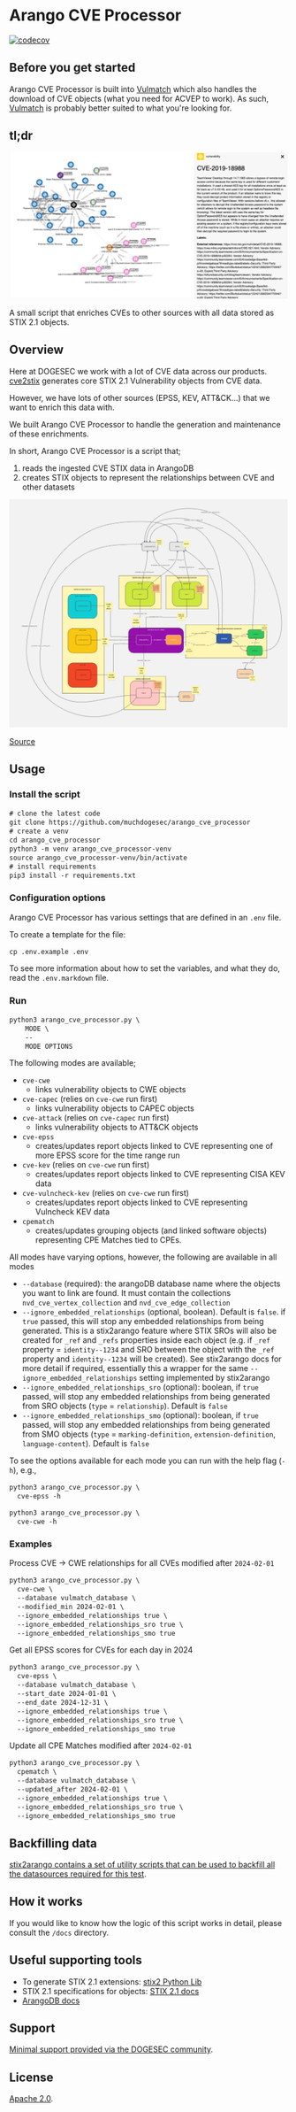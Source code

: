 # Arango CVE Processor

[![codecov](https://codecov.io/gh/muchdogesec/arango_cve_processor/graph/badge.svg?token=90YNSA54ZD)](https://codecov.io/gh/muchdogesec/arango_cve_processor)

## Before you get started

Arango CVE Processor is built into [Vulmatch](https://github.com/muchdogesec/vulmatch) which also handles the download of CVE objects (what you need for ACVEP to work). As such, [Vulmatch](https://github.com/muchdogesec/vulmatch) is probably better suited to what you're looking for.

## tl;dr

![](docs/arango_cve_processor.png)

A small script that enriches CVEs to other sources with all data stored as STIX 2.1 objects.

## Overview

Here at DOGESEC we work with a lot of CVE data across our products. [cve2stix](https://github.com/muchdogesec/cve2stix) generates core STIX 2.1 Vulnerability objects from CVE data.

However, we have lots of other sources (EPSS, KEV, ATT&CK...) that we want to enrich this data with.

We built Arango CVE Processor to handle the generation and maintenance of these enrichments.

In short, Arango CVE Processor is a script that;

1. reads the ingested CVE STIX data in ArangoDB
2. creates STIX objects to represent the relationships between CVE and other datasets

![](docs/arango_cve_processor-structure.jpg)

[Source](https://miro.com/app/board/uXjVL5tH2Ro=/)

## Usage

### Install the script

```shell
# clone the latest code
git clone https://github.com/muchdogesec/arango_cve_processor
# create a venv
cd arango_cve_processor
python3 -m venv arango_cve_processor-venv
source arango_cve_processor-venv/bin/activate
# install requirements
pip3 install -r requirements.txt
````

### Configuration options

Arango CVE Processor has various settings that are defined in an `.env` file.

To create a template for the file:

```shell
cp .env.example .env
```

To see more information about how to set the variables, and what they do, read the `.env.markdown` file.

### Run

```shell
python3 arango_cve_processor.py \
    MODE \
    --
    MODE OPTIONS
```

The following modes are available;

* `cve-cwe`
  * links vulnerability objects to CWE objects
* `cve-capec` (relies on `cve-cwe` run first)
  * links vulnerability objects to CAPEC objects
* `cve-attack` (relies on `cve-capec` run first)
  * links vulnerability objects to ATT&CK objects
* `cve-epss`
  * creates/updates report objects linked to CVE representing one of more EPSS score for the time range run
* `cve-kev` (relies on `cve-cwe` run first)
  * creates/updates report objects linked to CVE representing CISA KEV data
* `cve-vulncheck-kev` (relies on `cve-cwe` run first)
  * creates/updates report objects linked to CVE representing Vulncheck KEV data
* `cpematch`
  * creates/updates grouping objects (and linked software objects) representing CPE Matches tied to CPEs.

All modes have varying options, however, the following are available in all modes

* `--database` (required): the arangoDB database name where the objects you want to link are found. It must contain the collections `nvd_cve_vertex_collection` and `nvd_cve_edge_collection`
* `--ignore_embedded_relationships` (optional, boolean). Default is `false`. if `true` passed, this will stop any embedded relationships from being generated. This is a stix2arango feature where STIX SROs will also be created for `_ref` and `_refs` properties inside each object (e.g. if `_ref` property = `identity--1234` and SRO between the object with the `_ref` property and `identity--1234` will be created). See stix2arango docs for more detail if required, essentially this a wrapper for the same `--ignore_embedded_relationships` setting implemented by stix2arango
* `--ignore_embedded_relationships_sro` (optional): boolean, if `true` passed, will stop any embedded relationships from being generated from SRO objects (`type` = `relationship`). Default is `false`
* `--ignore_embedded_relationships_smo` (optional): boolean, if `true` passed, will stop any embedded relationships from being generated from SMO objects (`type` = `marking-definition`, `extension-definition`, `language-content`). Default is `false`

To see the options available for each mode you can run with the help flag (`-h`), e.g.,

```shell
python3 arango_cve_processor.py \
  cve-epss -h
```

```shell
python3 arango_cve_processor.py \
  cve-cwe -h
```

### Examples

Process CVE -> CWE relationships for all CVEs modified after `2024-02-01`

```shell
python3 arango_cve_processor.py \
  cve-cwe \
  --database vulmatch_database \
  --modified_min 2024-02-01 \
  --ignore_embedded_relationships true \
  --ignore_embedded_relationships_sro true \
  --ignore_embedded_relationships_smo true
```

Get all EPSS scores for CVEs for each day in 2024

```shell
python3 arango_cve_processor.py \
  cve-epss \
  --database vulmatch_database \
  --start_date 2024-01-01 \
  --end_date 2024-12-31 \
  --ignore_embedded_relationships true \
  --ignore_embedded_relationships_sro true \
  --ignore_embedded_relationships_smo true
```

Update all CPE Matches modified after `2024-02-01`

```shell
python3 arango_cve_processor.py \
  cpematch \
  --database vulmatch_database \
  --updated_after 2024-02-01 \
  --ignore_embedded_relationships true \
  --ignore_embedded_relationships_sro true \
  --ignore_embedded_relationships_smo true
```

## Backfilling data

[stix2arango contains a set of utility scripts that can be used to backfill all the datasources required for this test](https://github.com/muchdogesec/stix2arango/tree/main/utilities).

## How it works

If you would like to know how the logic of this script works in detail, please consult the `/docs` directory.

## Useful supporting tools

* To generate STIX 2.1 extensions: [stix2 Python Lib](https://stix2.readthedocs.io/en/latest/)
* STIX 2.1 specifications for objects: [STIX 2.1 docs](https://docs.oasis-open.org/cti/stix/v2.1/stix-v2.1.html)
* [ArangoDB docs](https://www.arangodb.com/docs/stable/)

## Support

[Minimal support provided via the DOGESEC community](https://community.dogesec.com/).

## License

[Apache 2.0](/LICENSE).